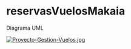 # reservasVuelosMakaia

Diagrama UML

[![Proyecto-Gestion-Vuelos.jpg](https://i.postimg.cc/sD3Tw9Pz/Proyecto-Gestion-Vuelos.jpg)](https://postimg.cc/NLP80XPC)
